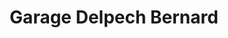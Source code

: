 ---
title: "Garage Delpech Bernard"
url: /chauffour-sur-vell/garage-delpech-bernard/
shop: réparation de voitures
---